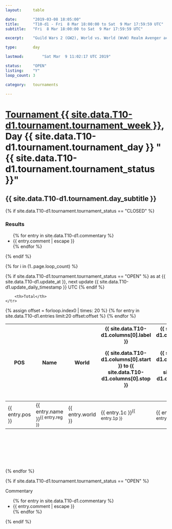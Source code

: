 ```yaml
---
layout: 	table

date: 		"2019-03-08 18:05:00"
title: 		"T10-d1 - Fri  8 Mar 18:00:00 to Sat  9 Mar 17:59:59 UTC"
subtitle: 	"Fri  8 Mar 18:00:00 to Sat  9 Mar 17:59:59 UTC"

excerpt:    "Guild Wars 2 (GW2), World vs. World (WvW) Realm Avenger achivement Tournament. \"Every Kill Counts\""

type:       day

lastmod: 		"Sat Mar  9 11:02:17 UTC 2019"

status:     "OPEN"
listing:    "Y"
loop_count: 3

category: 	tournaments

---
```

<div class="table_header">
    <h1><a href="{{ site.data.T10-d1.tournament.week_url }}">Tournament {{ site.data.T10-d1.tournament.tournament_week }}</a>, Day {{ site.data.T10-d1.tournament.tournament_day }} "{{ site.data.T10-d1.tournament.tournament_status }}"</h1>
    <h2>{{ site.data.T10-d1.tournament.day_subtitle }}</h2> 
</div>

{% if site.data.T10-d1.tournament.tournament_status == "CLOSED" %} 
<div class="commentary">
  <h3>Results</h3>
  <ul>
    {% for entry in site.data.T10-d1.commentary %}
    <li class="commentary_list">{{ entry.comment | escape }}</li>
    {% endfor %}
  </ul>
</div>
{% endif %}


{% for i in (1..page.loop_count) %}

{% if site.data.T10-d1.tournament.tournament_status == "OPEN" %} 
<span class="table_nextupdate">as at {{ site.data.T10-d1.update_at }}, next update {{ site.data.T10-d1.update_daily_timestamp }} UTC</span> 
{% endif %}

<table class="day_table">
  <colgroup>
    <col style="width:18px">
    <col style="width:55px">
    <col style="width:55px">
    <col style="width:12px">
    <col style="width:12px">
    <col style="width:12px">
    <col style="width:12px">
    <col style="width:12px">
    <col style="width:12px">
    <col style="width:12px">
    <col style="width:12px">
    <col style="width:12px">
    <col style="width:12px">
    <col style="width:12px">
    <col style="width:12px">
    <col style="width:12px">
    <col style="width:12px">
    <col style="width:12px">
    <col style="width:12px">
    <col style="width:12px">
    <col style="width:12px">
    <col style="width:12px">
    <col style="width:12px">
    <col style="width:12px">
    <col style="width:12px">
    <col style="width:12px">
    <col style="width:12px">
    <col style="width:18px">
  </colgroup>  
  <thead>
    <tr>
        <th>POS</th>
        <th class="AlignLeft">Name</th>
        <th class="AlignLeft">World</th>

<th><div class="label">{{ site.data.T10-d1.columns[0].label }}<p class="onhover">{{ site.data.T10-d1.columns[0].start }} to {{ site.data.T10-d1.columns[0].stop }}</p></div>​</th>
<th><div class="label">{{ site.data.T10-d1.columns[1].label }}<p class="onhover">{{ site.data.T10-d1.columns[1].start }} to {{ site.data.T10-d1.columns[1].stop }}</p></div>​</th>
<th><div class="label">{{ site.data.T10-d1.columns[2].label }}<p class="onhover">{{ site.data.T10-d1.columns[2].start }} to {{ site.data.T10-d1.columns[2].stop }}</p></div>​</th>
<th><div class="label">{{ site.data.T10-d1.columns[3].label }}<p class="onhover">{{ site.data.T10-d1.columns[3].start }} to {{ site.data.T10-d1.columns[3].stop }}</p></div>​</th>
<th><div class="label">{{ site.data.T10-d1.columns[4].label }}<p class="onhover">{{ site.data.T10-d1.columns[4].start }} to {{ site.data.T10-d1.columns[4].stop }}</p></div>​</th>
<th><div class="label">{{ site.data.T10-d1.columns[5].label }}<p class="onhover">{{ site.data.T10-d1.columns[5].start }} to {{ site.data.T10-d1.columns[5].stop }}</p></div>​</th>
<th><div class="label">{{ site.data.T10-d1.columns[6].label }}<p class="onhover">{{ site.data.T10-d1.columns[6].start }} to {{ site.data.T10-d1.columns[6].stop }}</p></div>​</th>
<th><div class="label">{{ site.data.T10-d1.columns[7].label }}<p class="onhover">{{ site.data.T10-d1.columns[7].start }} to {{ site.data.T10-d1.columns[7].stop }}</p></div>​</th>
<th><div class="label">{{ site.data.T10-d1.columns[8].label }}<p class="onhover">{{ site.data.T10-d1.columns[8].start }} to {{ site.data.T10-d1.columns[8].stop }}</p></div>​</th>
<th><div class="label">{{ site.data.T10-d1.columns[9].label }}<p class="onhover">{{ site.data.T10-d1.columns[9].start }} to {{ site.data.T10-d1.columns[9].stop }}</p></div>​</th>
<th><div class="label">{{ site.data.T10-d1.columns[10].label }}<p class="onhover">{{ site.data.T10-d1.columns[10].start }} to {{ site.data.T10-d1.columns[10].stop }}</p></div>​</th>

<th><div class="label">{{ site.data.T10-d1.columns[11].label }}<p class="onhover">{{ site.data.T10-d1.columns[11].start }} to {{ site.data.T10-d1.columns[11].stop }}</p></div>​</th>
<th><div class="label">{{ site.data.T10-d1.columns[12].label }}<p class="onhover">{{ site.data.T10-d1.columns[12].start }} to {{ site.data.T10-d1.columns[12].stop }}</p></div>​</th>
<th><div class="label">{{ site.data.T10-d1.columns[13].label }}<p class="onhover">{{ site.data.T10-d1.columns[13].start }} to {{ site.data.T10-d1.columns[13].stop }}</p></div>​</th>
<th><div class="label">{{ site.data.T10-d1.columns[14].label }}<p class="onhover">{{ site.data.T10-d1.columns[14].start }} to {{ site.data.T10-d1.columns[14].stop }}</p></div>​</th>
<th><div class="label">{{ site.data.T10-d1.columns[15].label }}<p class="onhover">{{ site.data.T10-d1.columns[15].start }} to {{ site.data.T10-d1.columns[15].stop }}</p></div>​</th>
<th><div class="label">{{ site.data.T10-d1.columns[16].label }}<p class="onhover">{{ site.data.T10-d1.columns[16].start }} to {{ site.data.T10-d1.columns[16].stop }}</p></div>​</th>
<th><div class="label">{{ site.data.T10-d1.columns[17].label }}<p class="onhover">{{ site.data.T10-d1.columns[17].start }} to {{ site.data.T10-d1.columns[17].stop }}</p></div>​</th>
<th><div class="label">{{ site.data.T10-d1.columns[18].label }}<p class="onhover">{{ site.data.T10-d1.columns[18].start }} to {{ site.data.T10-d1.columns[18].stop }}</p></div>​</th>
<th><div class="label">{{ site.data.T10-d1.columns[19].label }}<p class="onhover">{{ site.data.T10-d1.columns[19].start }} to {{ site.data.T10-d1.columns[19].stop }}</p></div>​</th>
<th><div class="label">{{ site.data.T10-d1.columns[20].label }}<p class="onhover">{{ site.data.T10-d1.columns[20].start }} to {{ site.data.T10-d1.columns[20].stop }}</p></div>​</th>

<th><div class="label">{{ site.data.T10-d1.columns[21].label }}<p class="onhover">{{ site.data.T10-d1.columns[21].start }} to {{ site.data.T10-d1.columns[21].stop }}</p></div>​</th>
<th><div class="label">{{ site.data.T10-d1.columns[22].label }}<p class="onhover">{{ site.data.T10-d1.columns[22].start }} to {{ site.data.T10-d1.columns[22].stop }}</p></div>​</th>
<th><div class="label">{{ site.data.T10-d1.columns[23].label }}<p class="onhover">{{ site.data.T10-d1.columns[23].start }} to {{ site.data.T10-d1.columns[23].stop }}</p></div>​</th>

        <th>Total</th>
    </tr>
  </thead>
  {% assign offset = forloop.index0 | times: 20 %}
<tbody>
{% for entry in site.data.T10-d1.entries limit:20 offset:offset %}
  <tr>
    <td class="pl{{ entry.pos }}">{{ entry.pos }}</td>
    <td class="AlignLeft">{{ entry.name }}<sup>{{ entry.reg }}</sup></td>
    <td class="AlignLeft">{{ entry.world }}</td>
    <td class="pl{{ entry.1p }}">{{ entry.1c }}<sup>{{ entry.1p }}</sup></td>
    <td class="pl{{ entry.2p }}">{{ entry.2c }}<sup>{{ entry.2p }}</sup></td>
    <td class="pl{{ entry.3p }}">{{ entry.3c }}<sup>{{ entry.3p }}</sup></td>
    <td class="pl{{ entry.4p }}">{{ entry.4c }}<sup>{{ entry.4p }}</sup></td>
    <td class="pl{{ entry.5p }}">{{ entry.5c }}<sup>{{ entry.5p }}</sup></td>
    <td class="pl{{ entry.6p }}">{{ entry.6c }}<sup>{{ entry.6p }}</sup></td>
    <td class="pl{{ entry.7p }}">{{ entry.7c }}<sup>{{ entry.7p }}</sup></td>
    <td class="pl{{ entry.8p }}">{{ entry.8c }}<sup>{{ entry.8p }}</sup></td>
    <td class="pl{{ entry.9p }}">{{ entry.9c }}<sup>{{ entry.9p }}</sup></td>
    <td class="pl{{ entry.10p }}">{{ entry.10c }}<sup>{{ entry.10p }}</sup></td>
    <td class="pl{{ entry.11p }}">{{ entry.11c }}<sup>{{ entry.11p }}</sup></td>
    <td class="pl{{ entry.12p }}">{{ entry.12c }}<sup>{{ entry.12p }}</sup></td>
    <td class="pl{{ entry.13p }}">{{ entry.13c }}<sup>{{ entry.13p }}</sup></td>
    <td class="pl{{ entry.14p }}">{{ entry.14c }}<sup>{{ entry.14p }}</sup></td>
    <td class="pl{{ entry.15p }}">{{ entry.15c }}<sup>{{ entry.15p }}</sup></td>
    <td class="pl{{ entry.16p }}">{{ entry.16c }}<sup>{{ entry.16p }}</sup></td>
    <td class="pl{{ entry.17p }}">{{ entry.17c }}<sup>{{ entry.17p }}</sup></td>
    <td class="pl{{ entry.18p }}">{{ entry.18c }}<sup>{{ entry.18p }}</sup></td>
    <td class="pl{{ entry.19p }}">{{ entry.19c }}<sup>{{ entry.19p }}</sup></td>
    <td class="pl{{ entry.20p }}">{{ entry.20c }}<sup>{{ entry.20p }}</sup></td>
    <td class="pl{{ entry.21p }}">{{ entry.21c }}<sup>{{ entry.21p }}</sup></td>
    <td class="pl{{ entry.22p }}">{{ entry.22c }}<sup>{{ entry.22p }}</sup></td>
    <td class="pl{{ entry.23p }}">{{ entry.23c }}<sup>{{ entry.23p }}</sup></td>
    <td class="pl{{ entry.24p }}">{{ entry.24c }}<sup>{{ entry.24p }}</sup></td>
    <td>{{ entry.total }}</td>
  </tr>
{% endfor %}  
</tbody>
</table>
<div class="leaderboard">
  <script async src="//pagead2.googlesyndication.com/pagead/js/adsbygoogle.js"></script>
  <!-- 728x90 -->
  <ins class="adsbygoogle"
       style="display:inline-block;width:728px;height:90px"
       data-ad-client="ca-pub-3274917281288240"
       data-ad-slot="3870538733"></ins>
  <script>
  (adsbygoogle = window.adsbygoogle || []).push({});
  </script>    
</div>
<br />
{% endfor %}

{% if site.data.T10-d1.tournament.tournament_status == "OPEN" %} 
<div class="commentary">
  <span class="commentary_title">Commentary</span>
  <ul>
    {% for entry in site.data.T10-d1.commentary %}
    <li class="commentary_list">{{ entry.comment | escape }}</li>
    {% endfor %}
  </ul>
</div>
{% endif %}


